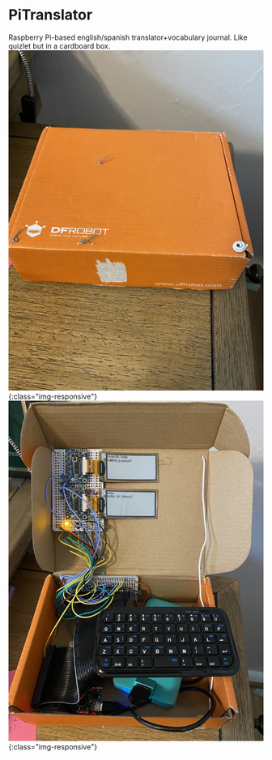 # PiTranslator
Raspberry Pi-based english/spanish translator+vocabulary journal. Like quizlet but in a cardboard box.
![outside](https://github.com/Dahlia-Dry/PiTranslator/blob/master/IMG_1217.jpg){:class="img-responsive"} 
![inside](https://github.com/Dahlia-Dry/PiTranslator/blob/master/IMG_1216.jpg){:class="img-responsive"}
